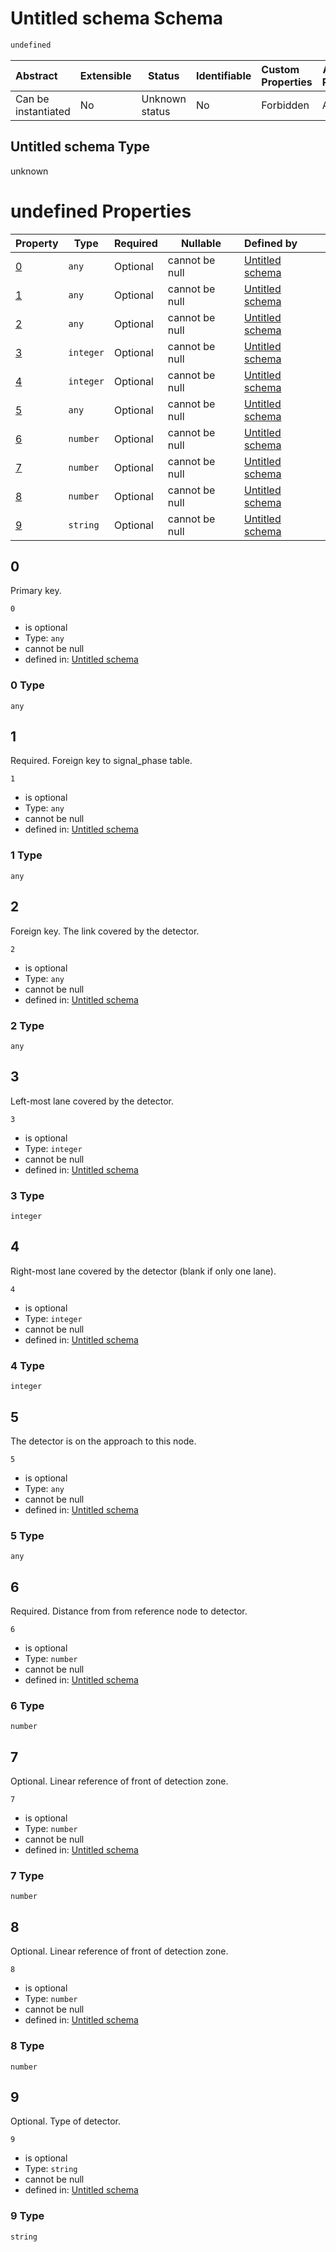 # Untitled schema Schema

```txt
undefined
```




| Abstract            | Extensible | Status         | Identifiable | Custom Properties | Additional Properties | Access Restrictions | Defined In                                                                                  |
| :------------------ | ---------- | -------------- | ------------ | :---------------- | --------------------- | ------------------- | ------------------------------------------------------------------------------------------- |
| Can be instantiated | No         | Unknown status | No           | Forbidden         | Allowed               | none                | [signal_detector.schema.json](../../out/signal_detector.schema.json "open original schema") |

## Untitled schema Type

unknown

# undefined Properties

| Property | Type      | Required | Nullable       | Defined by                                                                   |
| :------- | --------- | -------- | -------------- | :--------------------------------------------------------------------------- |
| [0](#0)  | `any`     | Optional | cannot be null | [Untitled schema](signal_detector-properties-0.md "undefined#/properties/0") |
| [1](#1)  | `any`     | Optional | cannot be null | [Untitled schema](signal_detector-properties-1.md "undefined#/properties/1") |
| [2](#2)  | `any`     | Optional | cannot be null | [Untitled schema](signal_detector-properties-2.md "undefined#/properties/2") |
| [3](#3)  | `integer` | Optional | cannot be null | [Untitled schema](signal_detector-properties-3.md "undefined#/properties/3") |
| [4](#4)  | `integer` | Optional | cannot be null | [Untitled schema](signal_detector-properties-4.md "undefined#/properties/4") |
| [5](#5)  | `any`     | Optional | cannot be null | [Untitled schema](signal_detector-properties-5.md "undefined#/properties/5") |
| [6](#6)  | `number`  | Optional | cannot be null | [Untitled schema](signal_detector-properties-6.md "undefined#/properties/6") |
| [7](#7)  | `number`  | Optional | cannot be null | [Untitled schema](signal_detector-properties-7.md "undefined#/properties/7") |
| [8](#8)  | `number`  | Optional | cannot be null | [Untitled schema](signal_detector-properties-8.md "undefined#/properties/8") |
| [9](#9)  | `string`  | Optional | cannot be null | [Untitled schema](signal_detector-properties-9.md "undefined#/properties/9") |

## 0

Primary key.


`0`

-   is optional
-   Type: `any`
-   cannot be null
-   defined in: [Untitled schema](signal_detector-properties-0.md "undefined#/properties/0")

### 0 Type

`any`

## 1

Required. Foreign key to signal_phase table.


`1`

-   is optional
-   Type: `any`
-   cannot be null
-   defined in: [Untitled schema](signal_detector-properties-1.md "undefined#/properties/1")

### 1 Type

`any`

## 2

Foreign key. The link covered by the detector.


`2`

-   is optional
-   Type: `any`
-   cannot be null
-   defined in: [Untitled schema](signal_detector-properties-2.md "undefined#/properties/2")

### 2 Type

`any`

## 3

Left-most lane covered by the detector.


`3`

-   is optional
-   Type: `integer`
-   cannot be null
-   defined in: [Untitled schema](signal_detector-properties-3.md "undefined#/properties/3")

### 3 Type

`integer`

## 4

Right-most lane covered by the detector (blank if only one lane).


`4`

-   is optional
-   Type: `integer`
-   cannot be null
-   defined in: [Untitled schema](signal_detector-properties-4.md "undefined#/properties/4")

### 4 Type

`integer`

## 5

The detector is on the approach to this node.


`5`

-   is optional
-   Type: `any`
-   cannot be null
-   defined in: [Untitled schema](signal_detector-properties-5.md "undefined#/properties/5")

### 5 Type

`any`

## 6

Required. Distance from from reference node to detector.


`6`

-   is optional
-   Type: `number`
-   cannot be null
-   defined in: [Untitled schema](signal_detector-properties-6.md "undefined#/properties/6")

### 6 Type

`number`

## 7

Optional. Linear reference of front of detection zone.


`7`

-   is optional
-   Type: `number`
-   cannot be null
-   defined in: [Untitled schema](signal_detector-properties-7.md "undefined#/properties/7")

### 7 Type

`number`

## 8

Optional. Linear reference of front of detection zone.


`8`

-   is optional
-   Type: `number`
-   cannot be null
-   defined in: [Untitled schema](signal_detector-properties-8.md "undefined#/properties/8")

### 8 Type

`number`

## 9

Optional. Type of detector.


`9`

-   is optional
-   Type: `string`
-   cannot be null
-   defined in: [Untitled schema](signal_detector-properties-9.md "undefined#/properties/9")

### 9 Type

`string`
